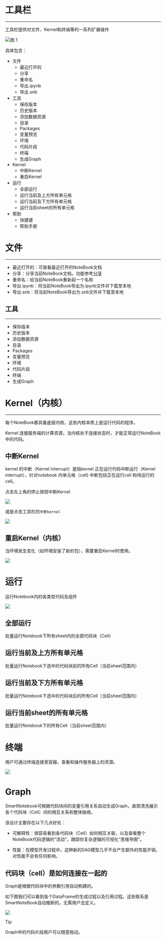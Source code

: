 # 工具栏
---
工具栏提供对文件、Kernel和终端等的一系列扩展操作

![图 1](../images/toobar%E7%9A%84%E6%93%8D%E4%BD%9C.png)  


具体包含：

* 文件
  * 最近打开的
  * 分享
  * 重命名
  * 导出.ipynb
  * 导出.snb
* 工具
  * 保存版本
  * 历史版本
  * 添加数据资源
  * 目录
  * Packages
  * 变量预览
  * 环境
  * 代码片段
  * 终端
  * 生成Graph
* Kernel
  * 中断Kernel
  * 重启Kernel
* 运行
  * 全部运行
  * 运行当前及上方所有单元格
  * 运行当前及下方所有单元格
  * 运行当前sheet的所有单元格
* 帮助
  * 快捷键
  * 帮助手册


# 文件
---
* 最近打开的：可查看最近打开的NoteBook文档
* 分享：分享当前NoteBook文档，功能参考<a href="./Share.md" title="分享">分享</a>
* 重命名：给当前NoteBook重新起一个名称
* 导出.ipynb：将当前NoteBook导出为.ipynb文件并下载至本地
* 导出.snb：将当前NoteBook导出为.snb文件并下载至本地


## 工具
---
* 保存版本
* 历史版本
* 添加数据资源
* 目录
* Packages
* 变量预览
* 环境
* 代码片段
* 终端
* 生成Graph

# Kernel（内核）
---
每个NoteBook都具备底层内核，这些内核本质上是运行代码的程序。

Kernel 连接服务端的计算资源，当内核处于连接状态时，才能正常运行NoteBook中的代码。

## 中断Kernel

kernel 的中断（Kernel interrupt）是指kernel 正在运行代码中断运行（Kernel interrupt），针对notebook 内单元格（cell) 中断包括正在运行cell 和待运行的cell。
 
点击左上角的停止按钮中断Kernel

![](/assets/zdkr.png)

或是点击工具栏的`中断kernel`

![](/assets/zdkr2.png)

## 重启Kernel（内核）

当环境发生变化（如环境安装了新的包），需要重启Kernel时使用。

![](/assets/cqkr.png)


# 运行

运行Notebook内的各类型代码及组件

![](/assets/yxdm.png)

## 全部运行

批量运行Notebook下所有sheet内的全部代码块（Cell）

## 运行当前及上方所有单元格

批量运行Notebook下选中的代码块前的所有Cell（当前sheet范围内）

## 运行当前及下方所有单元格

批量运行Notebook下选中的代码块后的所有Cell（当前sheet范围内）

## 运行当前sheet的所有单元格

批量运行Notebook下的所有Cell（当前sheet范围内）


# 终端

用户可通过终端连接至容器，查看和操作服务器上的资源。

![](/assets/zdtr.png)

# Graph

SmartNotebook可根据代码块间的变量引用关系自动生成Graph，直观清洗展示各个代码块（Cell）间的相互关系和整体脉络。

该设计主要存在以下几点好处：

- 可解释性：很容易看到各代码块（Cell）如何相互关联，以及查看整个NoteBook代码逻辑的“流动”，跟踪你复杂逻辑的可视化“思维导图”。

- 性能：在模型开发过程中，这种新的DAG模型几乎不会产生额外的性能开销，对性能不会有任何影响。

## 代码块（cell）是如何连接在一起的

Graph是根据代码块中的参数引用自动构建的。

如下图我们可以看到各个DataFrame的生成过程以及引用过程。这些联系是SmartNoteBook自动推断的，无需用户去定义。

![](/assets/gra.png)

> [!Tip]
> Graph中的代码片段用户可以随意拖动。





